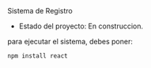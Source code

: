 </h1> Sistema de Registro</h1>

- Estado del proyecto: En construccion.

 para ejecutar el sistema, debes poner:
 
````npm install react````
